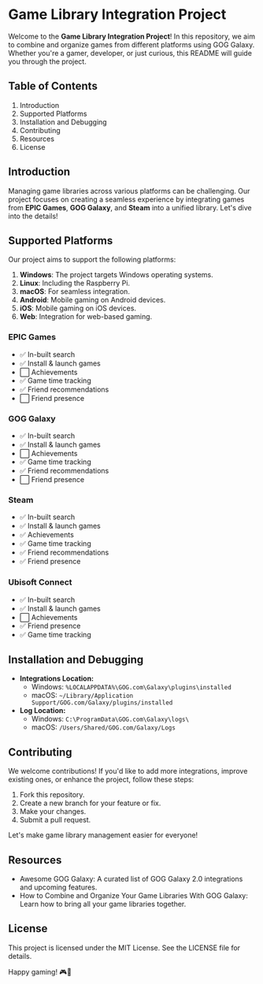 # Game Library Integration Project

Welcome to the **Game Library Integration Project**! In this repository, we aim to combine and organize games from different platforms using GOG Galaxy. Whether you're a gamer, developer, or just curious, this README will guide you through the project.

## Table of Contents

1. Introduction
2. Supported Platforms
3. Installation and Debugging
4. Contributing
5. Resources
6. License

## Introduction

Managing game libraries across various platforms can be challenging. Our project focuses on creating a seamless experience by integrating games from **EPIC Games**, **GOG Galaxy**, and **Steam** into a unified library. Let's dive into the details!

## Supported Platforms

Our project aims to support the following platforms:

1. **Windows**: The project targets Windows operating systems.
2. **Linux**: Including the Raspberry Pi.
3. **macOS**: For seamless integration.
4. **Android**: Mobile gaming on Android devices.
5. **iOS**: Mobile gaming on iOS devices.
6. **Web**: Integration for web-based gaming.

### EPIC Games

- ✅ In-built search
- ✅ Install & launch games
- ⬜ Achievements
- ✅ Game time tracking
- ✅ Friend recommendations
- ⬜ Friend presence

### GOG Galaxy

- ✅ In-built search
- ✅ Install & launch games
- ⬜ Achievements
- ✅ Game time tracking
- ✅ Friend recommendations
- ⬜ Friend presence

### Steam

- ✅ In-built search
- ✅ Install & launch games
- ✅ Achievements
- ✅ Game time tracking
- ✅ Friend recommendations
- ✅ Friend presence

### Ubisoft Connect

- ✅ In-built search
- ✅ Install & launch games
- ⬜ Achievements
- ✅ Friend presence
- ✅ Game time tracking

## Installation and Debugging

- **Integrations Location:**
    - Windows: `%LOCALAPPDATA%\GOG.com\Galaxy\plugins\installed`
    - macOS: `~/Library/Application Support/GOG.com/Galaxy/plugins/installed`
- **Log Location:**
    - Windows: `C:\ProgramData\GOG.com\Galaxy\logs\`
    - macOS: `/Users/Shared/GOG.com/Galaxy/Logs`

## Contributing

We welcome contributions! If you'd like to add more integrations, improve existing ones, or enhance the project, follow these steps:

1. Fork this repository.
2. Create a new branch for your feature or fix.
3. Make your changes.
4. Submit a pull request.

Let's make game library management easier for everyone!

## Resources

- Awesome GOG Galaxy: A curated list of GOG Galaxy 2.0 integrations and upcoming features.
- How to Combine and Organize Your Game Libraries With GOG Galaxy: Learn how to bring all your game libraries together.

## License

This project is licensed under the MIT License. See the LICENSE file for details.

Happy gaming! 🎮🚀
